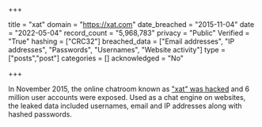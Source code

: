 +++

title = "xat"
domain = "https://xat.com"
date_breached = "2015-11-04"
date = "2022-05-04"
record_count = "5,968,783"
privacy = "Public"
Verified = "True"
hashing = ["CRC32"]
breached_data = ["Email addresses", "IP addresses", "Passwords", "Usernames", "Website activity"]
type = ["posts","post"]
categories = []
acknowledged = "No"


+++


In November 2015, the online chatroom known as <a href="http://xat.com/databreach.html" target="_blank" rel="noopener">&quot;xat&quot; was hacked</a> and 6 million user accounts were exposed. Used as a chat engine on websites, the leaked data included usernames, email and IP addresses along with hashed passwords.

